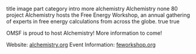title	image	part	category	intro	more	alchemistry
Alchemistry
none
80
project
Alchemistry hosts the Free Energy Workshop, an annual gathering of experts in free energy calculations from across the globe.
true
true

OMSF is proud to host Alchemistry! More information to come!

Website: [alchemistry.org](https://alchemistry.org/wiki/Main_Page)
Event Information: [feworkshop.org](https://www.feworkshop.org/)
